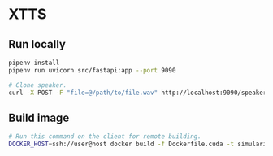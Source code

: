 # XTTS

## Run locally

```sh
pipenv install
pipenv run uvicorn src/fastapi:app --port 9090
```

```sh
# Clone speaker.
curl -X POST -F "file=@/path/to/file.wav" http://localhost:9090/speaker -o /path/to/speaker.json
```

## Build image

```sh
# Run this command on the client for remote building.
DOCKER_HOST=ssh://user@host docker build -f Dockerfile.cuda -t simularity/tts:latest .
```
